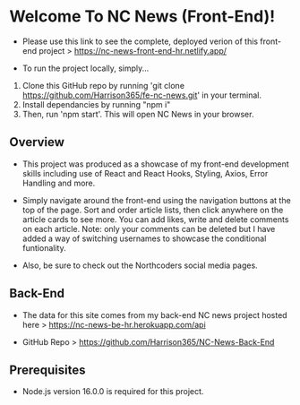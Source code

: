 # Welcome To NC News (Front-End)!

- Please use this link to see the complete, deployed verion of this front-end project > https://nc-news-front-end-hr.netlify.app/

- To run the project locally, simply...

1.  Clone this GitHub repo by running 'git clone https://github.com/Harrison365/fe-nc-news.git' in your terminal.
2.  Install dependancies by running "npm i"
3.  Then, run 'npm start'. This will open NC News in your browser.

## Overview

- This project was produced as a showcase of my front-end development skills including use of React and React Hooks, Styling, Axios, Error Handling and more.

- Simply navigate around the front-end using the navigation buttons at the top of the page. Sort and order article lists, then click anywhere on the article cards to see more. You can add likes, write and delete comments on each article. Note: only your comments can be deleted but I have added a way of switching usernames to showcase the conditional funtionality.

- Also, be sure to check out the Northcoders social media pages.

## Back-End

- The data for this site comes from my back-end NC news project hosted here > https://nc-news-be-hr.herokuapp.com/api

- GitHub Repo > https://github.com/Harrison365/NC-News-Back-End

## Prerequisites

- Node.js version 16.0.0 is required for this project.
